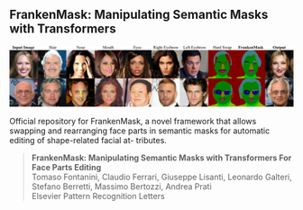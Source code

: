 ## FrankenMask: Manipulating Semantic Masks with Transformers

![alt text](https://github.com/TFonta/FrankenMask_semantic/blob/main/imgs/eyecatcher2.png)

Official repository for FrankenMask, a novel framework that allows swapping and
rearranging face parts in semantic masks for automatic editing of shape-related facial at-
tributes. 

> **FrankenMask: Manipulating Semantic Masks with Transformers For Face Parts Editing** <br>
> Tomaso Fontanini, Claudio Ferrari, Giuseppe Lisanti, Leonardo Galteri, Stefano Berretti, Massimo Bertozzi, Andrea Prati <br>
> Elsevier Pattern Recognition Letters

 
